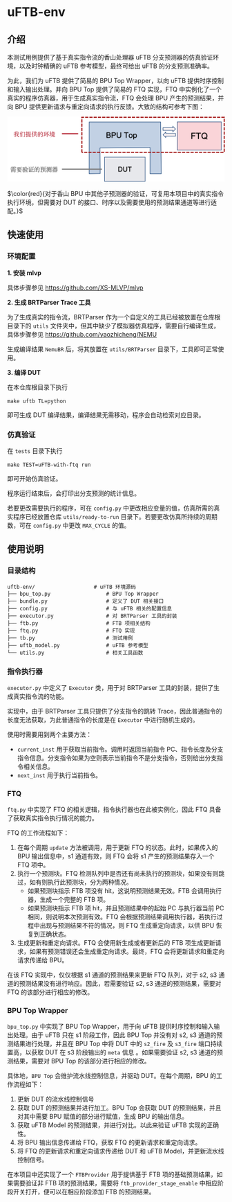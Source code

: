 # uFTB-env

## 介绍

本测试用例提供了基于真实指令流的香山处理器 uFTB 分支预测器的仿真验证环境，以及时钟精确的 uFTB 参考模型，最终可给出 uFTB 的分支预测准确率。

为此，我们为 uFTB 提供了简易的 BPU Top Wrapper，以向 uFTB 提供时序控制和输入输出处理。并向 BPU Top 提供了简易的 FTQ 实现，FTQ 中实例化了一个真实的程序仿真器，用于生成真实指令流，FTQ 会处理 BPU 产生的预测结果，并向 BPU 提供更新请求与重定向请求的执行反馈。大致的结构可参考下图：

![env](README.assets/env.png)

$\color{red}{对于香山 BPU 中其他子预测器的验证，可复用本项目中的真实指令执行环境，但需要对 DUT 的接口、时序以及需要使用的预测结果通道等进行适配。}$

## 快速使用

### 环境配置

**1. 安装 mlvp**

具体步骤参见 https://github.com/XS-MLVP/mlvp

**2. 生成 BRTParser Trace 工具**

为了生成真实的指令流，BRTParser 作为一个自定义的工具已经被放置在仓库根目录下的 `utils` 文件夹中，但其中缺少了模拟器仿真程序，需要自行编译生成，具体步骤参见 https://github.com/yaozhicheng/NEMU

生成编译结果 `NemuBR` 后，将其放置在 `utils/BRTParser` 目录下，工具即可正常使用。

**3. 编译 DUT**

在本仓库根目录下执行

```shell
make uftb TL=python
```

即可生成 DUT 编译结果，编译结果无需移动，程序会自动检索对应目录。

### 仿真验证

在 `tests` 目录下执行

```shell
make TEST=uFTB-with-ftq run
```

即可开始仿真验证。

程序运行结束后，会打印出分支预测的统计信息。

若要更改需要执行的程序，可在 `config.py` 中更改相应变量的值，仿真所需的真实程序已经放置仓库 `utils/ready-to-run` 目录下。若要更改仿真所持续的周期数，可在 `config.py` 中更改 `MAX_CYCLE` 的值。

## 使用说明

### 目录结构

```
uftb-env/                   # uFTB 环境源码
├── bpu_top.py                  # BPU Top Wrapper
├── bundle.py                   # 定义了 DUT 相关接口
├── config.py                   # 与 uFTB 相关的配置信息
├── executor.py                 # 对 BRTParser 工具的封装
├── ftb.py                      # FTB 项相关结构
├── ftq.py                      # FTQ 实现
├── tb.py                       # 测试用例
├── uftb_model.py               # uFTB 参考模型
└── utils.py                    # 相关工具函数
```

### 指令执行器

`executor.py` 中定义了 `Executor` 类，用于对 BRTParser 工具的封装，提供了生成真实指令流的功能。

实现中，由于 BRTParser 工具只提供了分支指令的跳转 Trace，因此普通指令的长度无法获取，为此普通指令的长度是在 `Executor` 中进行随机生成的。

使用时需要用到两个主要方法：

- `current_inst` 用于获取当前指令。调用时返回当前指令 PC、指令长度及分支指令信息。分支指令如果为空则表示当前指令不是分支指令，否则给出分支指令相关信息。
- `next_inst` 用于执行当前指令。

### FTQ

`ftq.py` 中实现了 FTQ 的相关逻辑，指令执行器也在此被实例化，因此 FTQ 具备了获取真实指令执行情况的能力。


FTQ 的工作流程如下：

1. 在每个周期 `update` 方法被调用，用于更新 FTQ 的状态。此时，如果传入的 BPU 输出信息中，s1 通道有效，则 FTQ 会将 s1 产生的预测结果存入一个 FTQ 项中。
2. 执行一个预测块。FTQ 检测队列中是否还有尚未执行的预测块，如果没有则跳过，如有则执行此预测块，分为两种情况。
    - 如果预测块指示 FTB 项没有 hit，这说明预测结果无效。FTB 会调用执行器，生成一个完整的 FTB 项。
    - 如果预测块指示 FTB 项 hit，并且预测结果中的起始 PC 与执行器当前 PC 相同，则说明本次预测有效。FTQ 会根据预测结果调用执行器，若执行过程中出现与预测结果不符的情况，则 FTQ 生成重定向请求，以供 BPU 恢复到正确状态。
3. 生成更新和重定向请求。FTQ 会使用新生成或者更新后的 FTB 项生成更新请求，如果有预测错误还会生成重定向请求。最终，FTQ 会将更新请求和重定向请求传递给 BPU。

在该 FTQ 实现中，仅仅根据 s1 通道的预测结果来更新 FTQ 队列，对于 s2, s3 通道的预测结果没有进行响应。因此，若需要验证 s2, s3 通道的预测结果，需要对 FTQ 的该部分进行相应的修改。

### BPU Top Wrapper

`bpu_top.py` 中实现了 BPU Top Wrapper，用于向 uFTB 提供时序控制和输入输出处理。由于 uFTB 只在 s1 阶段工作，因此 BPU Top 并没有对 s2, s3 通道的预测结果进行处理，并且在 BPU Top 中将 DUT 中的 `s2_fire` 及 `s3_fire` 端口持续置高，以获取 DUT 在 s3 阶段输出的 `meta` 信息 。如果需要验证 s2, s3 通道的预测结果，需要对 BPU Top 的该部分进行相应的修改。

具体地，`BPU Top` 会维护流水线控制信息，并驱动 DUT。在每个周期，BPU 的工作流程如下：

1. 更新 DUT 的流水线控制信号
2. 获取 DUT 的预测结果并进行加工。BPU Top 会获取 DUT 的预测结果，并且对其中需要 BPU 赋值的部分进行赋值，生成 BPU 的输出信息。
3. 获取 uFTB Model 的预测结果，并进行对比。以此来验证 uFTB 实现的正确性。
4. 将 BPU 输出信息传递给 FTQ，获取 FTQ 的更新请求和重定向请求。
5. 将 FTQ 的更新请求和重定向请求传递给 DUT 和 uFTB Model，并更新流水线控制信号。

在本项目中还实现了一个 `FTBProvider` 用于提供基于 FTB 项的基础预测结果，如果需要验证非 FTB 项的预测结果，需要将 `ftb_provider_stage_enable` 中相应阶段开关打开，便可以在相应阶段添加 FTB 的预测结果。


